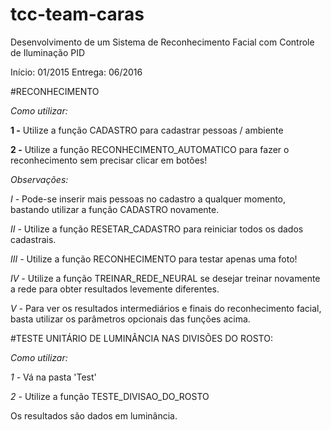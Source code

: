 # tcc-team-caras
Desenvolvimento de um Sistema de Reconhecimento Facial com Controle de Iluminação PID

Início:   01/2015
Entrega:  06/2016


#RECONHECIMENTO

*Como utilizar:*

**1 -** Utilize a função CADASTRO para cadastrar pessoas / ambiente

**2 -** Utilize a função RECONHECIMENTO_AUTOMATICO para fazer o reconhecimento sem precisar clicar em botões!

*Observações:*

*I -* Pode-se inserir mais pessoas no cadastro a qualquer momento, bastando utilizar a função CADASTRO novamente.

*II -* Utilize a função RESETAR_CADASTRO para reiniciar todos os dados cadastrais.

*III -* Utilize a função RECONHECIMENTO para testar apenas uma foto!

*IV -* Utilize a função TREINAR_REDE_NEURAL se desejar treinar novamente a rede para obter resultados levemente diferentes.

*V -* Para ver os resultados intermediários e finais do reconhecimento facial, basta utilizar os parâmetros opcionais das funções acima.

#TESTE UNITÁRIO DE LUMINÂNCIA NAS DIVISÕES DO ROSTO:

*Como utilizar:*

*1 -* Vá na pasta 'Test'

*2 -* Utilize a função TESTE_DIVISAO_DO_ROSTO

Os resultados são dados em luminância.
